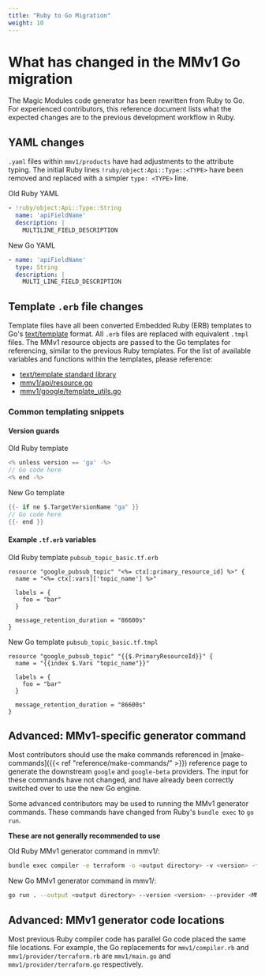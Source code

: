 ```yaml
---
title: "Ruby to Go Migration"
weight: 10
---
```

# What has changed in the MMv1 Go migration

The Magic Modules code generator has been rewritten from Ruby to Go. For experienced contributors, this reference document lists what the expected changes are to the previous development workflow in Ruby.

## YAML changes

`.yaml` files within `mmv1/products` have had adjustments to the attribute typing. The initial Ruby lines `!ruby/object:Api::Type::<TYPE>` have been removed and replaced with a simpler `type: <TYPE>` line.

Old Ruby YAML
```yaml
- !ruby/object:Api::Type::String
  name: 'apiFieldName'
  description: |
    MULTILINE_FIELD_DESCRIPTION
```

New Go YAML
```yaml
- name: 'apiFieldName'
  type: String
  description: |
    MULTI_LINE_FIELD_DESCRIPTION
```

## Template `.erb` file changes

Template files have all been converted Embedded Ruby (ERB) templates to Go's [text/template](https://pkg.go.dev/text/template) format.
All `.erb` files are replaced with equivalent `.tmpl` files. The MMv1 resource objects are passed to the Go templates for referencing, similar to the previous Ruby templates. For the list of available variables and functions within the templates, please reference:

* [text/template standard library](https://pkg.go.dev/text/template)
* [mmv1/api/resource.go](https://github.com/GoogleCloudPlatform/magic-modules/blob/main/mmv1/api/resource.go)
* [mmv1/google/template_utils.go](https://github.com/GoogleCloudPlatform/magic-modules/blob/main/mmv1/google/template_utils.go)

### Common templating snippets

#### Version guards

Old Ruby template
```go
<% unless version == 'ga' -%>
// Go code here
<% end -%>
```

New Go template
```go
{{- if ne $.TargetVersionName "ga" }}
// Go code here
{{- end }}
```

#### Example `.tf.erb` variables

Old Ruby template `pubsub_topic_basic.tf.erb`
```hcl
resource "google_pubsub_topic" "<%= ctx[:primary_resource_id] %>" {
  name = "<%= ctx[:vars]['topic_name'] %>"

  labels = {
    foo = "bar"
  }

  message_retention_duration = "86600s"
}
```

New Go template `pubsub_topic_basic.tf.tmpl`
```hcl
resource "google_pubsub_topic" "{{$.PrimaryResourceId}}" {
  name = "{{index $.Vars "topic_name"}}"

  labels = {
    foo = "bar"
  }

  message_retention_duration = "86600s"
}
```

## Advanced: MMv1-specific generator command

Most contributors should use the make commands referenced in [make-commands]({{< ref "reference/make-commands/" >}}) reference page to generate the downstream `google` and `google-beta` providers. The input for these commands have not changed, and have already been correctly switched over to use the new Go engine.

Some advanced contributors may be used to running the MMv1 generator commands. These commands have changed from Ruby's `bundle exec` to `go run`.

**These are not generally recommended to use**

Old Ruby MMv1 generator command in mmv1/:
```bash
bundle exec compiler -e terraform -o <output directory> -v <version> -f <MMv1 provider> -p <products/productfolder>
```

New Go MMv1 generator command in mmv1/:
```bash
go run . --output <output directory> --version <version> --provider <MMv1 provider>
```

## Advanced: MMv1 generator code locations

Most previous Ruby compiler code has parallel Go code placed the same file locations.
For example, the Go replacements for `mmv1/compiler.rb` and `mmv1/provider/terraform.rb` are `mmv1/main.go` and `mmv1/provider/terraform.go` respectively.
